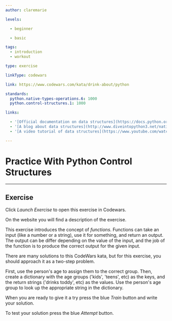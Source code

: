 ```yaml
---
author: claremarie

levels:

  - beginner

  - basic

tags:
  - introduction
  - workout

type: exercise

linkType: codewars

link: https://www.codewars.com/kata/drink-about/python

standards:
  python.native-types-operations.6: 1000
  python.control-structures.1: 1000

links:

  - '[Official documentation on data structures](https://docs.python.org/3/library/stdtypes.html){website}'
  - '[A blog about data structures](http://www.diveintopython3.net/native-datatypes.html){website}'
  - '[A video tutorial of data structures](https://www.youtube.com/watch?v=TkpNMvBrEUw){video}'

---
```


# Practice With Python Control Structures

---
## Exercise

Click *Launch Exercise* to open this exercise in Codewars.

On the website you will find a description of the exercise.

This exercise introduces the concept of *functions*. Functions can take an input (like a number or a string),
use it for something, and return an output. The output can be differ depending on the value of the input,
and the job of the function is to produce the correct output for the given input.

There are many solutions to this CodeWars kata, but for this exercise, you should approach it as a two-step problem.

First, use the person's age to assign them to the correct group.
Then, create a dictionary with the age groups ('kids', 'teens', etc) as the keys, and the return strings ('drinks toddy', etc) as the values.
Use the person's age group to look up the appropriate string in the dictionary.

When you are ready to give it a try press the blue *Train* button and write your solution.

To test your solution press the blue *Attempt* button.
